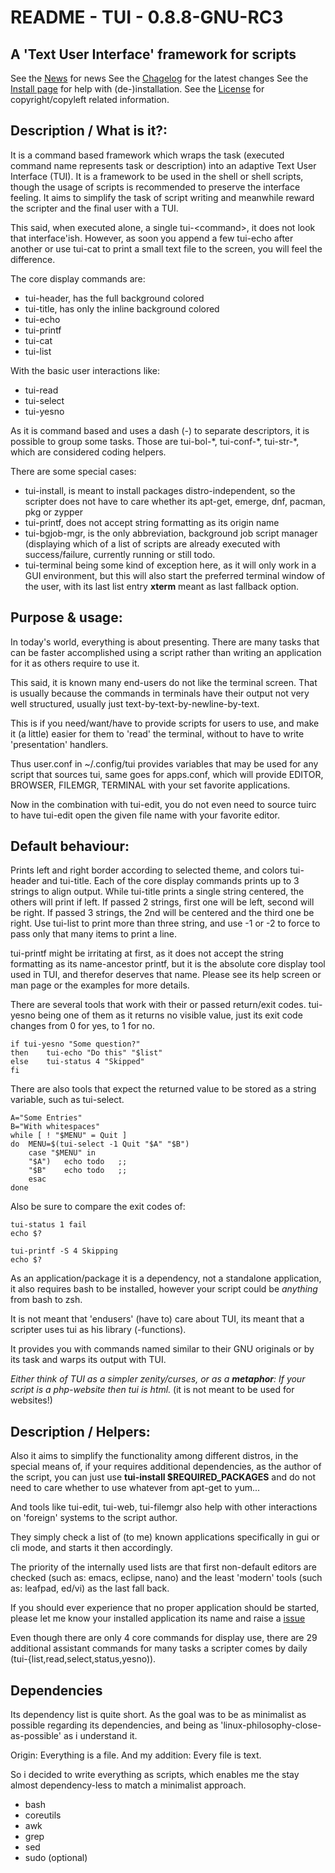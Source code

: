 README - TUI - 0.8.8-GNU-RC3
============================

A 'Text User Interface' framework for scripts
-------------------------------------------
See the [News](docs/NEWS) for news
See the [Chagelog](ChangeLog) for the latest changes
See the [Install page](docs/INSTALL.md) for help with (de-)installation.
See the [License](docs/LICENSE) for copyright/copyleft related information.


Description / What is it?:
--------------------------

It is a command based framework which wraps the task (executed command name represents task or description) into an adaptive Text User Interface (TUI).
It is a framework to be used in the shell or shell scripts, though the usage of scripts is recommended to preserve the interface feeling.
It aims to simplify the task of script writing and meanwhile reward the scripter and the final user with a TUI.

This said, when executed alone, a single tui-\<command\>, it does not look that interface'ish.
However, as soon you append a few tui-echo after another or use tui-cat to print a small text file to the screen, you will feel the difference.

The core display commands are:

* tui-header, has the full background colored
* tui-title, has only the inline background colored
* tui-echo
* tui-printf
* tui-cat
* tui-list

With the basic user interactions like:

* tui-read
* tui-select
* tui-yesno

As it is command based and uses a dash (-) to separate descriptors, it is possible to group some tasks.
Those are tui-bol-\*, tui-conf-\*, tui-str-\*, which are considered coding helpers.

There are some special cases:

*	tui-install, is meant to install packages distro-independent, so the scripter does not have to care whether its apt-get, emerge, dnf, pacman, pkg or zypper
*	tui-printf, does not accept string formatting as its origin name
*	tui-bgjob-mgr, is the only abbreviation, background job script manager (displaying which of a list of scripts are already executed with success/failure, currently running or still todo.
*	tui-terminal being some kind of exception here, as it will only work in a GUI environment, but this will also start the preferred terminal window of the user, with its last list entry **xterm** meant as last fallback option.



Purpose & usage:
-----------------

In today's world, everything is about presenting. There are many tasks that can be faster accomplished using a script rather than writing an application for it as others require to use it.

This said, it is known many end-users do not like the terminal screen. That is usually because the commands in terminals have their output not very well structured, usually just text-by-text-by-newline-by-text.

This is if you need/want/have to provide scripts for users to use, and make it (a little) easier for them to 'read' the terminal, without to have to write 'presentation' handlers.

Thus user.conf in ~/.config/tui provides variables that may be used for any script that sources tui, same goes for apps.conf, which will provide EDITOR, BROWSER, FILEMGR, TERMINAL with your set favorite applications.

Now in the combination with tui-edit, you do not even need to source tuirc to have tui-edit open the given file name with your favorite editor.



Default behaviour:
------------------
Prints left and right border according to selected theme, and colors tui-header and tui-title.
Each of the core display commands prints up to 3 strings to align output.
While tui-title prints a single string centered, the others will print if left.
If passed 2 strings, first one will be left, second will be right.
If passed 3 strings, the 2nd will be centered and the third one be right.
Use tui-list to print more than three string, and use -1 or -2 to force to pass only that many items to print a line.

tui-printf might be irritating at first, as it does not accept the string formatting as its name-ancestor printf, but it is the absolute core display tool used in TUI, and therefor deserves that name.
Please see its help screen or man page or the examples for more details.

There are several tools that work with their or passed return/exit codes.
tui-yesno being one of them as it returns no visible value, just its exit code changes from 0 for yes, to 1 for no.

	if tui-yesno "Some question?"
	then	tui-echo "Do this" "$list"
	else	tui-status 4 "Skipped"
	fi

There are also tools that expect the returned value to be stored as a string variable, such as tui-select.

	A="Some Entries"
	B="With whitespaces"
	while [ ! "$MENU" = Quit ]
	do	MENU=$(tui-select -1 Quit "$A" "$B")
		case "$MENU" in
		"$A")	echo todo	;;
		"$B"	echo todo	;;
		esac
	done

Also be sure to compare the exit codes of:

	tui-status 1 fail
	echo $?
	
	tui-printf -S 4 Skipping
	echo $?

As an application/package it is a dependency, not a standalone application, it also requires bash to be installed, however your script could be _anything_ from bash to zsh.

It is not meant that 'endusers' (have to) care about TUI, its meant that a scripter uses tui as his library (-functions).

It provides you with commands named similar to their GNU originals or by its task and warps its output with TUI.

_Either think of TUI as a simpler zenity/curses, or as a **metaphor**: If your script is a php-website then tui is html._ (it is not meant to be used for websites!)



Description / Helpers:
----------------------

Also it aims to simplify the functionality among different distros, in the special means of, 
if your requires additional dependencies, as the author of the script, 
you can just use **tui-install $REQUIRED\_PACKAGES** and do not need to care whether to use whatever from apt-get to yum...

And tools like tui-edit, tui-web, tui-filemgr also help with other interactions on 'foreign' systems to the script author.

They simply check a list of (to me) known applications specifically in gui or cli mode, and starts it then accordingly.

The priority of the internally used lists are that first non-default editors are checked (such as: emacs, eclipse, nano) and the least 'modern' tools (such as: leafpad, ed/vi) as the last fall back.

If you should ever experience that no proper application should be started, please let me know your installed application its name and raise a [issue](https://github.com/sri-arjuna/tui/issues)

Even though there are only 4 core commands for display use, there are 29 additional assistant commands for many tasks a scripter comes by daily (tui-{list,read,select,status,yesno)).



Dependencies
-------------

Its dependency list is quite short.
As the goal was to be as minimalist as possible regarding its dependencies, 
and being as 'linux-philosophy-close-as-possible' as i understand it.

Origin:
	Everything is a file.
And my addition:
	Every file is text.

So i decided to write everything as scripts, which enables me the stay almost dependency-less to match a minimalist approach.

*	bash
*	coreutils
*	awk
*	grep
*	sed
*	sudo (optional)

